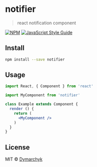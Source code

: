 # notifier

> react notification component

[![NPM](https://img.shields.io/npm/v/notifier.svg)](https://www.npmjs.com/package/notifier) [![JavaScript Style Guide](https://img.shields.io/badge/code_style-standard-brightgreen.svg)](https://standardjs.com)

## Install

```bash
npm install --save notifier
```

## Usage

```jsx
import React, { Component } from 'react'

import MyComponent from 'notifier'

class Example extends Component {
  render () {
    return (
      <MyComponent />
    )
  }
}
```

## License

MIT © [Dymarchyk](https://github.com/Dymarchyk)
